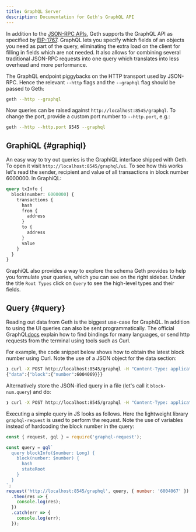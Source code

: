 ```yaml
---
title: GraphQL Server
description: Documentation for Geth's GraphQL API
---
```


In addition to the [JSON-RPC APIs](/docs/interacting-with-geth/rpc/), Geth supports the GraphQL API as specified by [EIP-1767](https://eips.ethereum.org/EIPS/eip-1767). GraphQL lets you specify which fields of an objects you need as part of the query, eliminating the extra load on the client for filling in fields which are not needed. It also allows for combining several traditional JSON-RPC requests into one query which translates into less overhead and more performance.

The GraphQL endpoint piggybacks on the HTTP transport used by JSON-RPC. Hence the relevant `--http` flags and the `--graphql` flag should be passed to Geth:

```sh
geth --http --graphql
```

Now queries can be raised against `http://localhost:8545/graphql`. To change the port, provide a custom port number to `--http.port`, e.g.:

```sh
geth --http --http.port 9545 --graphql
```

## GraphiQL {#graphiql}

An easy way to try out queries is the GraphiQL interface shipped with Geth. To open it visit `http://localhost:8545/graphql/ui`. To see how this works let's read the sender, recipient and value of all transactions in block number 6000000. In GraphiQL:

```graphql
query txInfo {
  block(number: 6000000) {
    transactions {
      hash
      from {
        address
      }
      to {
        address
      }
      value
    }
  }
}
```

GraphiQL also provides a way to explore the schema Geth provides to help you formulate your queries, which you can see on the right sidebar. Under the title `Root Types` click on `Query` to see the high-level types and their fields.

## Query {#query}

Reading out data from Geth is the biggest use-case for GraphQL. In addition to using the UI queries can also be sent programmatically. The official GraphQL[docs](https://graphql.org/code/) explain how to find bindings for many languages, or send http requests from the terminal using tools such as Curl.

For example, the code snippet below shows how to obtain the latest block number using Curl. Note the use of a JSON object for the data section:

```sh
❯ curl -X POST http://localhost:8545/graphql -H "Content-Type: application/json" --data '{ "query": "query { block { number } }" }'
{"data":{"block":{"number":6004069}}}
```

Alternatively store the JSON-ified query in a file (let's call it `block-num.query`) and do:

```sh
❯ curl -X POST http://localhost:8545/graphql -H "Content-Type: application/json" --data '@block-num.query'
```

Executing a simple query in JS looks as follows. Here the lightweight library `graphql-request` is used to perform the request. Note the use of variables instead of hardcoding the block number in the query:

```js
const { request, gql } = require('graphql-request');

const query = gql`
  query blockInfo($number: Long) {
    block(number: $number) {
      hash
      stateRoot
    }
  }
`;
request('http://localhost:8545/graphql', query, { number: '6004067' })
  .then(res => {
    console.log(res);
  })
  .catch(err => {
    console.log(err);
  });
```
